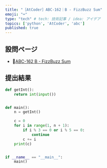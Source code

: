 ```yaml
---
title: "［AtCoder］ABC-162｜B - FizzBuzz Sum"
emoji: "⌨️"
type: "tech" # tech: 技術記事 / idea: アイデア
topics: ['python', 'AtCoder', 'abc']
published: true
---
```


## 設問ページ

- 🔗[ABC-162 B - FizzBuzz Sum](https://atcoder.jp/contests/abc162/tasks/abc162_b)

## 提出結果

```python
def getInt():
    return int(input())


def main():
    n = getInt()

    c = 0
    for i in range(1, n + 1):
        if i % 3 == 0 or i % 5 == 0:
            continue
        c += i
    print(c)


if __name__ == "__main__":
    main()
```
